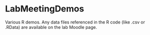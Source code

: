 # LabMeetingDemos

Various R demos. Any data files referenced in the R code (like .csv or .RData) are available on the lab Moodle page.
